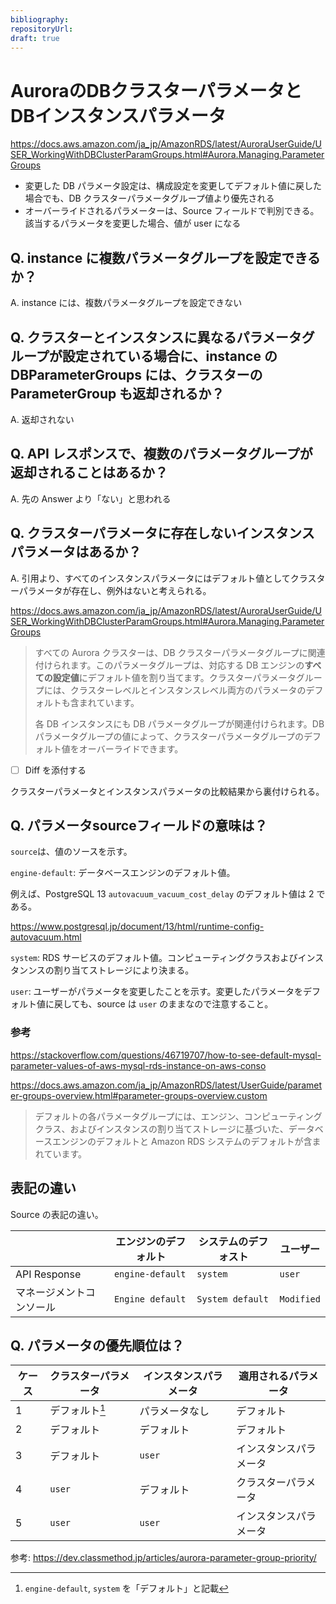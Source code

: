 ```yaml
---
bibliography: 
repositoryUrl:
draft: true
---
```


# AuroraのDBクラスターパラメータとDBインスタンスパラメータ

https://docs.aws.amazon.com/ja_jp/AmazonRDS/latest/AuroraUserGuide/USER_WorkingWithDBClusterParamGroups.html#Aurora.Managing.ParameterGroups

- 変更した DB パラメータ設定は、構成設定を変更してデフォルト値に戻した場合でも、DB クラスターパラメータグループ値より優先される
- オーバーライドされるパラメーターは、Source フィールドで判別できる。該当するパラメータを変更した場合、値が user になる

## Q. instance に複数パラメータグループを設定できるか？

A. instance には、複数パラメータグループを設定できない

## Q. クラスターとインスタンスに異なるパラメータグループが設定されている場合に、instance の DBParameterGroups には、クラスターの ParameterGroup も返却されるか？

A. 返却されない

## Q. API レスポンスで、複数のパラメータグループが返却されることはあるか？

A. 先の Answer より「ない」と思われる

## Q. クラスターパラメータに存在しないインスタンスパラメータはあるか？

A. 引用より、すべてのインスタンスパラメータにはデフォルト値としてクラスターパラメータが存在し、例外はないと考えられる。

https://docs.aws.amazon.com/ja_jp/AmazonRDS/latest/AuroraUserGuide/USER_WorkingWithDBClusterParamGroups.html#Aurora.Managing.ParameterGroups

> すべての Aurora クラスターは、DB クラスターパラメータグループに関連付けられます。このパラメータグループは、対応する DB エンジンの**すべての設定値**にデフォルト値を割り当てます。クラスターパラメータグループには、クラスターレベルとインスタンスレベル両方のパラメータのデフォルトも含まれています。
>
> 各 DB インスタンスにも DB パラメータグループが関連付けられます。DB パラメータグループの値によって、クラスターパラメータグループのデフォルト値をオーバーライドできます。

- [ ] Diff を添付する
  
クラスターパラメータとインスタンスパラメータの比較結果から裏付けられる。

## Q. パラメータsourceフィールドの意味は？

`source`は、値のソースを示す。

`engine-default`: データベースエンジンのデフォルト値。

例えば、PostgreSQL 13 `autovacuum_vacuum_cost_delay` のデフォルト値は 2 である。

https://www.postgresql.jp/document/13/html/runtime-config-autovacuum.html

`system`: RDS サービスのデフォルト値。コンピューティングクラスおよびインスタンンスの割り当てストレージにより決まる。

`user`: ユーザーがパラメータを変更したことを示す。変更したパラメータをデフォルト値に戻しても、source は `user` のままなので注意すること。

### 参考

https://stackoverflow.com/questions/46719707/how-to-see-default-mysql-parameter-values-of-aws-mysql-rds-instance-on-aws-conso

https://docs.aws.amazon.com/ja_jp/AmazonRDS/latest/UserGuide/parameter-groups-overview.html#parameter-groups-overview.custom

> デフォルトの各パラメータグループには、エンジン、コンピューティングクラス、およびインスタンスの割り当てストレージに基づいた、データベースエンジンのデフォルトと Amazon RDS システムのデフォルトが含まれています。

## 表記の違い

Source の表記の違い。

|                    | エンジンのデフォルト | システムのデフォスト | ユーザー   |
| ------------------------ | -------------------- | -------------------- | ---------- |
| API Response             | `engine-default`     | `system`             | `user`     |
| マネージメントコンソール | `Engine default`     | `System default`     | `Modified` |

## Q. パラメータの優先順位は？

| ケース | クラスターパラメータ | インスタンスパラメータ | 適用されるパラメータ   |
| ------ | -------------------- | ---------------------- | ---------------------- |
| 1      | デフォルト[^1]       | パラメータなし         | デフォルト             |
| 2      | デフォルト           | デフォルト             | デフォルト             |
| 3      | デフォルト           | `user`                 | インスタンスパラメータ |
| 4      | `user`               | デフォルト             | クラスターパラメータ   |
| 5      | `user`               | `user`                 | インスタンスパラメータ |

[^1]: `engine-default`, `system` を「デフォルト」と記載

参考: https://dev.classmethod.jp/articles/aurora-parameter-group-priority/
